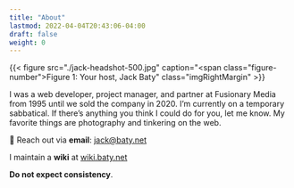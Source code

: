 ```yaml
---
title: "About"
lastmod: 2022-04-04T20:43:06-04:00
draft: false
weight: 0
---
```


{{< figure src="./jack-headshot-500.jpg" caption="<span class=\"figure-number\">Figure 1: </span>Your host, Jack Baty" class="imgRightMargin" >}}

I was a web developer, project manager, and partner at Fusionary Media from 1995 until we sold the company in 2020. I’m currently on a temporary sabbatical. If there’s anything you think I could do for you, let me know.
My favorite things are photography and tinkering on the web.

💌 Reach out via **email**: [jack@baty.net](mailto:jack@baty.net)

I maintain a **wiki** at [wiki.baty.net](https://wiki.baty.net)

**Do not expect consistency**.

<br clear="all">

[//]: # "Exported with love from a post written in Org mode"
[//]: # "- https://github.com/kaushalmodi/ox-hugo"

